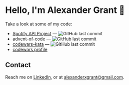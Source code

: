 # Hello, I'm Alexander Grant :wave:

Take a look at some of my code:

<!-- [[[cog
repos = [
    "alexander-xerxes-grant/",
]
for repo in repos:
    org, _, package = repo.partition("/")
    entry = f"""\
- [{package}](https://github.com/{repo}) &mdash;
  ![GitHub last commit](https://img.shields.io/github/last-commit/{repo}?logo=python&style=flat-square)
  ![GitHub stars](https://img.shields.io/github/stars/{repo}?style=flat-square)
"""
    cog.out(entry)
]]] -->
- [Spotify API Project](https://github.com/alexander-xerxes-grant/spotify_api_personal_data) &mdash;
  ![GitHub last commit](https://img.shields.io/github/last-commit/alexander-xerxes-grant/spotify-api-personal-data?logo=python&style=flat-square)
- [advent-of-code](https://github.com/alexander-xerxes-grant/advent-of-code) &mdash;
  ![GitHub last commit](https://img.shields.io/github/last-commit/alexander-xerxes-grant/advent-of-code?logo=python&style=flat-square)
- [codewars-kata](https://github.com/alexander-xerxes-grant/codewars-kata) &mdash;
  ![GitHub last commit](https://img.shields.io/github/last-commit/alexander-xerxes-grant/codewars-kata?logo=python&style=flat-square)
- [codewars profile](https://www.codewars.com/users/delacoal1)

## Contact

Reach me on [LinkedIn], or at alexanderxgrant@gmail.com.

[LinkedIn]: https://linkedin.com/in/alexander-x-grant


